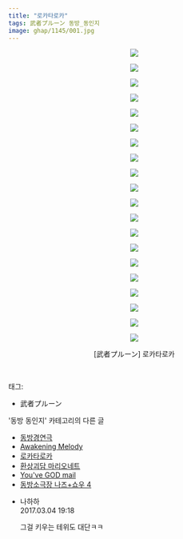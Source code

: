 ```yaml
---
title: "로카타로카"
tags: 武者プルーン 동방_동인지
image: ghap/1145/001.jpg
---
```

<div class="article">
<p style="text-align: center; clear: none; float: none;"><img src="{{ site.nasurl }}/ghap/1145/001.jpg"/></p>
<p style="text-align: center; clear: none; float: none;"><img src="{{ site.nasurl }}/ghap/1145/002.jpg"/></p>
<p style="text-align: center; clear: none; float: none;"><img src="{{ site.nasurl }}/ghap/1145/003.jpg"/></p>
<p style="text-align: center; clear: none; float: none;"><img src="{{ site.nasurl }}/ghap/1145/004.jpg"/></p>
<p style="text-align: center; clear: none; float: none;"><img src="{{ site.nasurl }}/ghap/1145/005.jpg"/></p>
<p style="text-align: center; clear: none; float: none;"><img src="{{ site.nasurl }}/ghap/1145/006.jpg"/></p>
<p style="text-align: center; clear: none; float: none;"><img src="{{ site.nasurl }}/ghap/1145/007.jpg"/></p>
<p style="text-align: center; clear: none; float: none;"><img src="{{ site.nasurl }}/ghap/1145/008.jpg"/></p>
<p style="text-align: center; clear: none; float: none;"><img src="{{ site.nasurl }}/ghap/1145/009.jpg"/></p>
<p style="text-align: center; clear: none; float: none;"><img src="{{ site.nasurl }}/ghap/1145/010.jpg"/></p>
<p style="text-align: center; clear: none; float: none;"><img src="{{ site.nasurl }}/ghap/1145/011.jpg"/></p>
<p style="text-align: center; clear: none; float: none;"><img src="{{ site.nasurl }}/ghap/1145/012.jpg"/></p>
<p style="text-align: center; clear: none; float: none;"><img src="{{ site.nasurl }}/ghap/1145/013.jpg"/></p>
<p style="text-align: center; clear: none; float: none;"><img src="{{ site.nasurl }}/ghap/1145/014.jpg"/></p>
<p style="text-align: center; clear: none; float: none;"><img src="{{ site.nasurl }}/ghap/1145/015.jpg"/></p>
<p style="text-align: center; clear: none; float: none;"><img src="{{ site.nasurl }}/ghap/1145/016.jpg"/></p>
<p style="text-align: center; clear: none; float: none;"><img src="{{ site.nasurl }}/ghap/1145/017.jpg"/></p>
<p style="text-align: center; clear: none; float: none;"><img src="{{ site.nasurl }}/ghap/1145/018.jpg"/></p>
<p style="text-align: center; clear: none; float: none;"><img src="{{ site.nasurl }}/ghap/1145/019.jpg"/></p>
<p style="text-align: center; clear: none; float: none;"><img src="{{ site.nasurl }}/ghap/1145/020.jpg"/></p>
<p style="text-align: center; clear: none; float: none;">[武者プルーン] 로카타로카</p>
<p><br/></p>
</div><div class="tagTrail">
<p>태그: </p>
<ul>
<li>武者プルーン</li>
</ul>
</div><div class="another">
<p>'동방 동인지' 카테고리의 다른 글</p>
<ul>
<li><a href="/2016-07-27-ghap_1147">동방경연극</a></li>
<li><a href="/2016-07-27-ghap_1146">Awakening Melody</a></li>
<li><a href="/2016-07-27-ghap_1145">로카타로카</a></li>
<li><a href="/2016-07-27-ghap_1144">환상괴담 마리오네트</a></li>
<li><a href="/2016-07-27-ghap_1143">You've GOD mail</a></li>
<li><a href="/2016-07-27-ghap_1142">동방소극장 나즈+쇼우 4</a></li>
</ul>
</div><div class="cb_module cb_fluid">
<div class="cb_wrt cb_profile">
<div class="comment">
<ul>
<li class="cb_thumb_off" id="comment14931294">
<div class="cb_comment_area">
<div class="cb_info_area">
<div class="cb_section">
<span class="cb_nick_name">나하하</span>
</div>
<div class="cb_section">
<span class="cb_date">2017.03.04 19:18 </span>
</div>
</div>
<div class="cb_dsc_comment">
<p class="cb_dsc">
											그걸 키우는 테위도 대단ㅋㅋ
										</p>
</div>
</div></li>
</ul>
</div>
</div><!-- commentList close -->
</div>